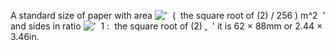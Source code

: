 A standard size of paper with area
!['  (  the square root of (2) / 256 ) m\^2  '](../dictionary/equation_images/4129.1..png)
and sides in ratio
!['  1 :  the square root of (2) ,  '](../dictionary/equation_images/4129.2..png)
it is 62 × 88mm or 2.44 × 3.46in.
